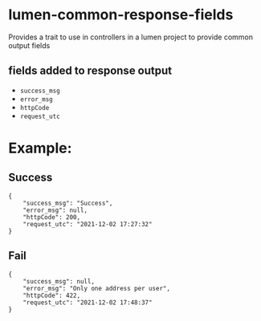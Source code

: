 # lumen-common-response-fields
Provides a trait to use in controllers in a lumen project to provide common output fields

## fields added to response output
  * `success_msg`
  * `error_msg`
  * `httpCode`
  * `request_utc`

# Example:

## Success 

```
{
    "success_msg": "Success",
    "error_msg": null,
    "httpCode": 200,
    "request_utc": "2021-12-02 17:27:32"
}
```

## Fail

```
{
    "success_msg": null,
    "error_msg": "Only one address per user",
    "httpCode": 422,
    "request_utc": "2021-12-02 17:48:37"
}
```